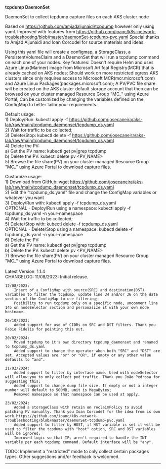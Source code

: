 
**tcpdump DaemonSet**

DaemonSet to collect tcpdump capture files on each AKS cluster node

Based on https://github.com/amjadaljunaidi/tcpdump however only using yaml.
Improved with features from https://github.com/ioanc/k8s-network-troubleshooting/blob/master/daemonSet-tcpdump-pvc.yaml
Special thanks to Amjad Aljunaidi and Ioan Corcodel for source materials and ideas.

Using this yaml file will create a configmap, a StorageClass, a PersistentVolumeClaim and a DaemonSet that will run a tcpdump command on each one of your nodes.
Key features:
               Doesn't require Helm and uses Azure Linux(Mariner) image from Microsoft Artifcat Registry(MCR) that is already cached on AKS nodes;
               Should work on more restricted egress AKS clusters since only requires access to Microsoft MCR(mcr.microsoft.com) and Azure Linux Packages(packages.microsoft.com);
               A PV/PVC file share will be created on the AKS cluster default storage account that then can be browsed on your cluster managed Resource Group "MC_" using Azure Portal;
               Can be customized by changing the variables defined on the ConfigMap to better tailor your requirements.

Default usage:<br>
    1) Deploy/Run: kubectl apply -f https://github.com/josecaneira/aks-lab/raw/main/tcpdump_daemonset/tcpdump_ds.yaml<br>
    2) Wait for traffic to be collected;<br>
    3) Delete/Stop: kubectl delete -f https://github.com/josecaneira/aks-lab/raw/main/tcpdump_daemonset/tcpdump_ds.yaml<br>
    4) Delete the PV:<br>
        a) Get the PV name: kubectl get pv|grep tcpdump<br>
        b) Delete the PV: kubectl delete pv <PV_NAME><br>
    5) Browse the file share(PV) on your cluster managed Resource Group "MC_" using Azure Portal to download capture files.<br>

Customize usage:<br>
    1) Download from GitHub: wget https://github.com/josecaneira/aks-lab/raw/main/tcpdump_daemonset/tcpdump_ds.yaml<br>
    2) Edit the "tcpdump_ds.yaml" file and change the ConfigMap variables or whatever you want<br>
    3) Deploy/Run with: kubectl apply -f tcpdump_ds.yaml<br>
        OPTIONAL - Deploy/Run using a namespace: kubectl apply -f tcpdump_ds.yaml -n your-namespace<br>
    4) Wait for traffic to be collected;<br>
    5) Delete/Stop with: kubectl delete -f tcpdump_ds.yaml<br>
        OPTIONAL - Delete/Stop using a namespace: kubectl delete -f tcpdump_ds.yaml -n your-namespace<br>
    6) Delete the PV:<br>
        a) Get the PV name: kubectl get pv|grep tcpdump<br>
        b) Delete the PV: kubectl delete pv <PV_NAME><br>
    7) Browse the file share(PV) on your cluster managed Resource Group "MC_" using Azure Portal to download capture files.<br>
<br>
Latest Version: 1.1.4
<br>
CHANGELOG:
	11/08/2023:
		Initial release.

	12/08/2023:
		Insert of a ConfigMap with source(SRC) and destination(DST) variables to filter the tcpdump, update line 34 and/or 36 on the data section of the ConfigMap to use filtering;
		Posibility to run tcpdump only on a specific node, uncomment line 145 on nodeSelector section and personalize it with your own node hostname.

	26/10/2023:
		Added support for use of CIDRs on SRC and DST filters. Thank you Fabio Fidelis for pointing this out.

	20/02/2024:
		Moved tcpdump to it's own directory tcpdump_daemonset and renamed to tcpdump_ds.yaml
		Added support to change the operator when both "SRC" and "DST" are set. Accepted values are "or" or "OR", if empty or any other value defaults to "and".

	21/02/2024:
		Added support to filter by interface name. Used with nodeSelector will allow you to only collect pod traffic. Thank you João Pedrosa for suggesting this;
		Added support to change dump file size. If empty or not a integer number will default to 500MB, unit is MegaBytes;
		Removed namespace so that namespace can be used at apply.

	23/02/2024:
		Added a storageClass with retain on reclaimPolicy to avoid patching PV manually. Thank you Ioan Corcodel for the idea from is own work https://github.com/ioanc/k8s-network-troubleshooting/blob/master/daemonSet-tcpdump-pvc.yaml
		Added support to filter by HOST, if HST variable is set it will be used to filter the tcpdump with "host" option, SRC and DST variables will be ignored;
		Improved logic so that IFs aren't required to handle the INT variable per each tcpdump command. Default interface will be "any".
		
TODO: Implement a "restricted" mode to only collect certain packages types. Other suggestions and/or feedback is welcomed.

__________________________________________________________________________________________________________________________________________________________________________________________________________

